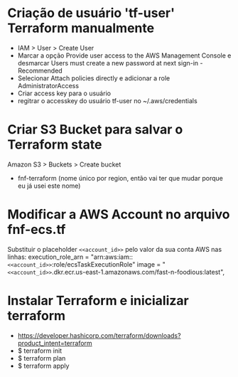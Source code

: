 # Criação de usuário 'tf-user' Terraform manualmente
- IAM > User > Create User
- Marcar a opção Provide user access to the AWS Management Console  e desmarcar Users must create a new password at next sign-in - Recommended
- Selecionar Attach policies directly e adicionar a role AdministratorAccess
- Criar access key para o usuário
- regitrar o accesskey do usuário tf-user no ~/.aws/credentials

# Criar S3 Bucket para salvar o Terraform state
Amazon S3 > Buckets > Create bucket
- fnf-terraform (nome único por region, então vai ter que mudar porque eu já usei este nome)

# Modificar a AWS Account no arquivo fnf-ecs.tf

Substituir o placeholder `<<account_id>>` pelo valor da sua conta AWS nas linhas:
execution_role_arn = "arn:aws:iam::`<<account_id>>`:role/ecsTaskExecutionRole"
image = "`<<account_id>>`.dkr.ecr.us-east-1.amazonaws.com/fast-n-foodious:latest",


# Instalar Terraform e inicializar terraform
- https://developer.hashicorp.com/terraform/downloads?product_intent=terraform
- $ terraform init
- $ terraform plan
- $ terraform apply